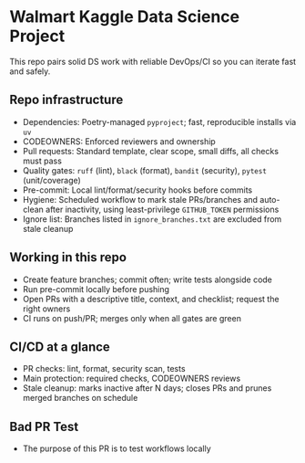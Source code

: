 # Walmart Kaggle Data Science Project

This repo pairs solid DS work with reliable DevOps/CI so you can iterate fast and safely.

## Repo infrastructure
- Dependencies: Poetry-managed `pyproject`; fast, reproducible installs via `uv`
- CODEOWNERS: Enforced reviewers and ownership
- Pull requests: Standard template, clear scope, small diffs, all checks must pass
- Quality gates: `ruff` (lint), `black` (format), `bandit` (security), `pytest` (unit/coverage)
- Pre-commit: Local lint/format/security hooks before commits
- Hygiene: Scheduled workflow to mark stale PRs/branches and auto-clean after inactivity, using least-privilege `GITHUB_TOKEN` permissions
- Ignore list: Branches listed in `ignore_branches.txt` are excluded from stale cleanup

## Working in this repo
- Create feature branches; commit often; write tests alongside code
- Run pre-commit locally before pushing
- Open PRs with a descriptive title, context, and checklist; request the right owners
- CI runs on push/PR; merges only when all gates are green

## CI/CD at a glance
- PR checks: lint, format, security scan, tests
- Main protection: required checks, CODEOWNERS reviews
- Stale cleanup: marks inactive after N days; closes PRs and prunes merged branches on schedule

## Bad PR Test
- The purpose of this PR is to test workflows locally